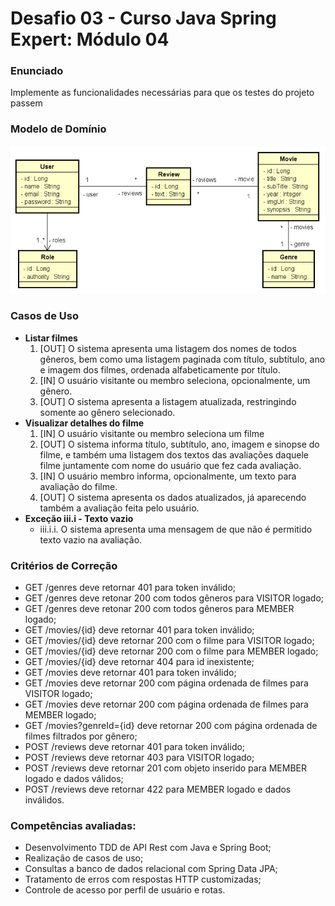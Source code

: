 # **Desafio 03 - Curso Java Spring Expert: Módulo 04**
### Enunciado
Implemente as funcionalidades necessárias para que os testes do projeto passem

### Modelo de Domínio
![diagrama](backend/assets/orm_model.png)

### Casos de Uso
- **Listar filmes**
  1. [OUT] O sistema apresenta uma listagem dos nomes de todos gêneros, bem como
uma listagem paginada com título, subtítulo, ano e imagem dos filmes, ordenada
alfabeticamente por título.
  2. [IN] O usuário visitante ou membro seleciona, opcionalmente, um gênero.
  3. [OUT] O sistema apresenta a listagem atualizada, restringindo somente ao gênero
selecionado.
- **Visualizar detalhes do filme**
  1. [IN] O usuário visitante ou membro seleciona um filme
  2. [OUT] O sistema informa título, subtítulo, ano, imagem e sinopse do filme, e também
uma listagem dos textos das avaliações daquele filme juntamente com nome do usuário
que fez cada avaliação.
  3. [IN] O usuário membro informa, opcionalmente, um texto para avaliação do filme.
  4. [OUT] O sistema apresenta os dados atualizados, já aparecendo também a avaliação
feita pelo usuário.
- **Exceção iii.i - Texto vazio**
  - iii.i.i. O sistema apresenta uma mensagem de que não é permitido texto vazio na
avaliação.

### Critérios de Correção
- GET /genres deve retornar 401 para token inválido;
- GET /genres deve retonar 200 com todos gêneros para VISITOR logado;
- GET /genres deve retonar 200 com todos gêneros para MEMBER logado;
- GET /movies/{id} deve retornar 401 para token inválido;
- GET /movies/{id} deve retornar 200 com o filme para VISITOR logado;
- GET /movies/{id} deve retornar 200 com o filme para MEMBER logado;
- GET /movies/{id} deve retornar 404 para id inexistente;
- GET /movies deve retornar 401 para token inválido;
- GET /movies deve retornar 200 com página ordenada de filmes para VISITOR logado;
- GET /movies deve retornar 200 com página ordenada de filmes para MEMBER logado;
- GET /movies?genreId={id} deve retornar 200 com página ordenada de filmes filtrados por gênero;
- POST /reviews deve retornar 401 para token inválido;
- POST /reviews deve retornar 403 para VISITOR logado;
- POST /reviews deve retornar 201 com objeto inserido para MEMBER logado e dados válidos;
- POST /reviews deve retornar 422 para MEMBER logado e dados inválidos.

### Competências avaliadas:
- Desenvolvimento TDD de API Rest com Java e Spring Boot;
- Realização de casos de uso;
- Consultas a banco de dados relacional com Spring Data JPA;
- Tratamento de erros com respostas HTTP customizadas;
- Controle de acesso por perfil de usuário e rotas.
